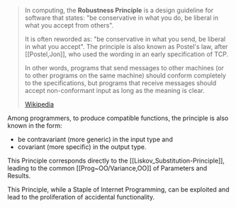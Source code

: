 ﻿---
aliases:
- "Postel's law"
- "Postel's_Law"
- "Robustness Principle"
---

> In computing, the **Robustness Principle** is a design guideline for software that states: 
> "be conservative in what you do, be liberal in what you accept from others". 
> 
> It is often reworded as: "be conservative in what you send, be liberal in what you accept". 
> The principle is also known as Postel's law, after [[Postel,Jon]], 
> who used the wording in an early specification of TCP.
> 
> In other words, programs that send messages to other machines 
> (or to other programs on the same machine) should conform completely to the specifications, 
> but programs that receive messages should accept non-conformant input 
> as long as the meaning is clear.
>
> [Wikipedia](https://en.wikipedia.org/wiki/Robustness%20principle)

Among programmers, to produce compatible functions, the principle is also known in the form: 
- be contravariant (more generic) in the input type and 
 - covariant (more specific) in the output type.

This Principle corresponds directly to the [[Liskov_Substitution-Principle]], 
leading to the common [[Prog~OO/Variance,OO]] of Parameters and Results. 

This Principle, while a Staple of Internet Programming, can be exploited 
and lead to the proliferation of accidental functionality. 

